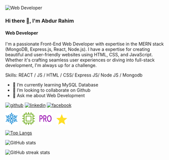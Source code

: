 ![Web Developer](https://media.licdn.com/dms/image/D5616AQF4TKELHRnhJg/profile-displaybackgroundimage-shrink_350_1400/0/1696327740822?e=1703721600&v=beta&t=OwQE1o-xDKbyBjIosMEC1ZRaJQX5kHQjBsjfoz0iht4)

### Hi there 👋, I'm Abdur Rahim
#### Web Developer

I'm a passionate Front-End Web Developer with expertise in the MERN stack (MongoDB, Express.js, React, Node.js). I have a expertise for creating beautiful and user-friendly websites using HTML, CSS, and JavaScript. Whether it's crafting seamless user experiences or diving into full-stack development, I'm always up for a challenge.

Skills: REACT / JS / HTML / CSS/ Express JS/ Node JS / Mongodb

- 🌱 I’m currently learning MySQL Database 
- 👯 I’m looking to collaborate on Github 
- 💬 Ask me about Web Development 


[<img src='https://cdn.jsdelivr.net/npm/simple-icons@3.0.1/icons/github.svg' alt='github' height='40'>](https://github.com/bspirahim)  [<img src='https://cdn.jsdelivr.net/npm/simple-icons@3.0.1/icons/linkedin.svg' alt='linkedin' height='40'>](https://www.linkedin.com/in/bspirahim/)  [<img src='https://cdn.jsdelivr.net/npm/simple-icons@3.0.1/icons/facebook.svg' alt='facebook' height='40'>](https://www.facebook.com/bspirahim)  

<a href='https://archiveprogram.github.com/'><img src='https://raw.githubusercontent.com/acervenky/animated-github-badges/master/assets/acbadge.gif' width='40' height='40'></a> <a href='https://docs.github.com/en/developers'><img src='https://raw.githubusercontent.com/acervenky/animated-github-badges/master/assets/devbadge.gif' width='40' height='40'></a> <a href='https://github.com/pricing'><img src='https://raw.githubusercontent.com/acervenky/animated-github-badges/master/assets/pro.gif' width='40' height='40'></a> <a href='https://stars.github.com/'><img src='https://raw.githubusercontent.com/acervenky/animated-github-badges/master/assets/starbadge.gif' width='35' height='35'></a> 

[![Top Langs](https://github-readme-stats.vercel.app/api/top-langs/?username=bspirahim)](https://github.com/anuraghazra/github-readme-stats)

![GitHub stats](https://github-readme-stats.vercel.app/api?username=bspirahim&show_icons=true)  

![GitHub streak stats](https://streak-stats.demolab.com/?user=bspirahim)  


